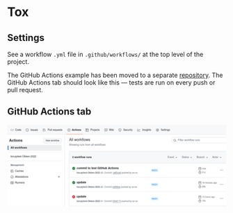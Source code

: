# Tox

## Settings

See a workflow `.yml` file in `.github/workflows/` at the top level of the project.

The GitHub Actions example has been moved to a separate [repository](https://github.com/ax-va/GitHub-Actions-Tox-Pytest-2024).
The GitHub Actions tab should look like this — tests are run on every push or pull request.

## GitHub Actions tab

<p align="center">
  <img src="https://github.com/ax-va/Pytest-Okken-2022/blob/main/11--tox/11-6--running-tox-with-github-actions.png" width="900" />
</p>
